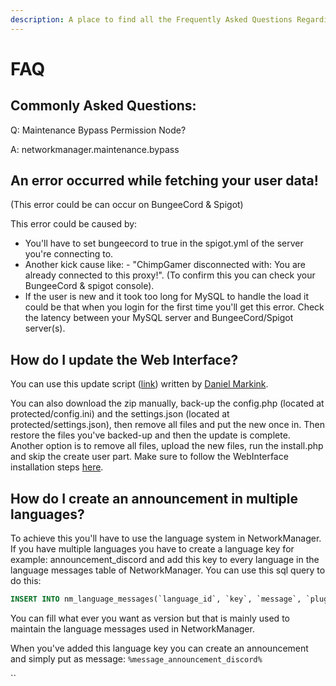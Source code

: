 ```yaml
---
description: A place to find all the Frequently Asked Questions Regarding NetworkManager.
---
```


# FAQ

## Commonly Asked Questions:

Q: Maintenance Bypass Permission Node?

A: networkmanager.maintenance.bypass

## An error occurred while fetching your user data!

\(This error could be can occur on BungeeCord & Spigot\)

This error could be caused by:

* You'll have to set bungeecord to true in the spigot.yml of the server you're connecting to.
* Another kick cause like: - "ChimpGamer disconnected with: You are already connected to this proxy!". \(To confirm this you can check your BungeeCord & spigot console\).
* If the user is new and it took too long for MySQL to handle the load it could be that when you login for the first time you'll get this error. Check the latency between your MySQL server and BungeeCord/Spigot server\(s\).

## How do I update the Web Interface?

You can use this update script \([link](https://github.com/ChimpGamer/NetworkManager/blob/master/Webbie/InstallScripts/nmpanel_update.sh)\) written by  [Daniel Markink](https://github.com/DanielMarkink).

  
You can also download the zip manually, back-up the config.php \(located at protected/config.ini\) and the settings.json \(located at protected/settings.json\), then remove all files and put the new once in. Then restore the files you've backed-up and then the update is complete.  
Another option is to remove all files, upload the new files, run the install.php and skip the create user part. Make sure to follow the WebInterface installation steps [here](https://networkmanager.gitbook.io/wiki/installation/networkmanager-webinterface).

## How do I create an announcement in multiple languages?

To achieve this you'll have to use the language system in NetworkManager. If you have multiple languages you have to create a language key for example: announcement\_discord and add this key to every language in the language messages table of NetworkManager. You can use this sql query to do this:

```sql
INSERT INTO nm_language_messages(`language_id`, `key`, `message`, `plugin`, `version`) SELECT `id`, `announcement_discord`, `Please join our discord https://discord.gg/12345`, `NetworkManager`, `1.0.0` FROM nm_languages;
```

You can fill what ever you want as version but that is mainly used to maintain the language messages used in NetworkManager.

When you've added this language key you can create an announcement and simply put as message: `%message_announcement_discord%`

\`\`

